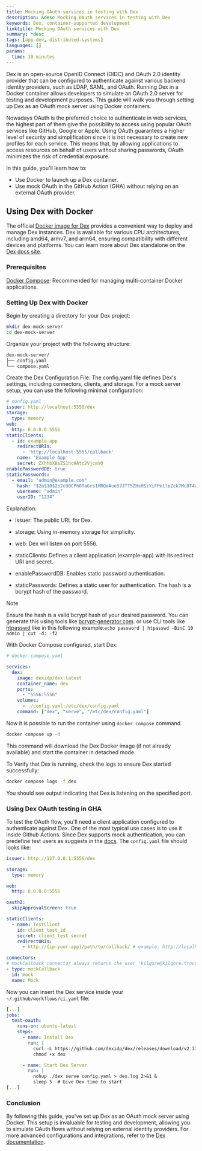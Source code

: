 ```yaml
---
title: Mocking OAuth services in testing with Dex
description: &desc Mocking OAuth services in testing with Dex
keywords: Dex, container-supported development
linktitle: Mocking OAuth services with Dex
summary: *desc
tags: [app-dev, distributed-systems]
languages: []
params:
  time: 10 minutes
---
```


Dex is an open-source OpenID Connect (OIDC) and OAuth 2.0 identity provider that can be configured to authenticate against various backend identity providers, such as LDAP, SAML, and OAuth. Running Dex in a Docker container allows developers to simulate an OAuth 2.0 server for testing and development purposes. This guide will walk you through setting up Dex as an OAuth mock server using Docker containers.

Nowadays OAuth is the preferred choice to authenticate in web services, the highest part of them give the possibility to access using popular OAuth services like GitHub, Google or Apple. Using OAuth guarantees a higher level of security and simplification since it is not necessary to create new profiles for each service. This means that, by allowing applications to access resources on behalf of users without sharing passwords, OAuth minimizes the risk of credential exposure.

In this guide, you'll learn how to:

- Use Docker to launch up a Dex container.
- Use mock OAuth in the GitHub Action (GHA) without relying on an external OAuth provider.

## Using Dex with Docker

The official [Docker image for Dex](https://hub.docker.com/r/dexidp/dex/) provides a convenient way to deploy and manage Dex instances. Dex is available for various CPU architectures, including amd64, armv7, and arm64, ensuring compatibility with different devices and platforms. You can learn more about Dex standalone on the [Dex docs site](https://dexidp.io/docs/getting-started/).

### Prerequisites

[Docker Compose](https://docs.docker.com/compose/): Recommended for managing multi-container Docker applications.

### Setting Up Dex with Docker

Begin by creating a directory for your Dex project:

```bash
mkdir dex-mock-server
cd dex-mock-server
```
Organize your project with the following structure:

```bash
dex-mock-server/
├── config.yaml
└── compose.yaml
```

Create the Dex Configuration File:
The config.yaml file defines Dex's settings, including connectors, clients, and storage. For a mock server setup, you can use the following minimal configuration:

```yaml
# config.yaml
issuer: http://localhost:5556/dex
storage:
  type: memory
web:
  http: 0.0.0.0:5556
staticClients:
  - id: example-app
    redirectURIs:
      - 'http://localhost:5555/callback'
    name: 'Example App'
    secret: ZXhhbXBsZS1hcHAtc2VjcmV0
enablePasswordDB: true
staticPasswords:
  - email: "admin@example.com"
    hash: "$2a$10$2b2cU8CPhOTaGrs1HRQuAueS7JTT5ZHsHSzYiFPm1leZck7Mc8T4W"
    username: "admin"
    userID: "1234"
```

Explanation:
- issuer: The public URL for Dex.

- storage: Using in-memory storage for simplicity.

- web: Dex will listen on port 5556.

- staticClients: Defines a client application (example-app) with its redirect URI and secret.

- enablePasswordDB: Enables static password authentication.

- staticPasswords: Defines a static user for authentication. The hash is a bcrypt hash of the password.

> [!NOTE]
>
> Ensure the hash is a valid bcrypt hash of your desired password. You can generate this using tools like [bcrypt-generator.com](https://bcrypt-generator.com/).
or use CLI tools like [htpasswd](https://httpd.apache.org/docs/2.4/programs/htpasswd.html) like in this following example:`echo password | htpasswd -BinC 10 admin | cut -d: -f2`

With Docker Compose configured, start Dex:
```yaml
# docker-compose.yaml

services:
  dex:
    image: dexidp/dex:latest
    container_name: dex
    ports:
      - "5556:5556"
    volumes:
      - ./config.yaml:/etc/dex/config.yaml
    command: ["dex", "serve", "/etc/dex/config.yaml"]
```

Now it is possible to run the container using `docker compose` command.
```bash
docker compose up -d
```

This command will download the Dex Docker image (if not already available) and start the container in detached mode.


To Verify that Dex is running, check the logs to ensure Dex started successfully:
```bash
docker compose logs -f dex
```
You should see output indicating that Dex is listening on the specified port.

### Using Dex OAuth testing in GHA

To test the OAuth flow, you'll need a client application configured to authenticate against Dex. One of the most typical use cases is to use it inside Github Actions. Since Dex supports mock authentication, you can predefine test users as suggests in the [docs](https://dexidp.io/docs). The `config.yaml` file should looks like:

```yaml
issuer: http://127.0.0.1:5556/dex

storage:
  type: memory

web:
  http: 0.0.0.0:5556

oauth2:
  skipApprovalScreen: true

staticClients:
  - name: TestClient
    id: client_test_id
    secret: client_test_secret
    redirectURIs:
      - http://{ip-your-app}/path/to/callback/ # example: http://localhost:5555/callback

connectors:
# mockCallback connector always returns the user 'kilgore@kilgore.trout'.
- type: mockCallback
  id: mock
  name: Mock
```
Now you can insert the Dex service inside your `~/.github/workflows/ci.yaml` file:

```yaml
[...]
jobs:
  test-oauth:
    runs-on: ubuntu-latest
    steps:
      - name: Install Dex
        run: |
          curl -L https://github.com/dexidp/dex/releases/download/v2.37.0/dex_linux_amd64 -o dex
          chmod +x dex

      - name: Start Dex Server
        run: |
          nohup ./dex serve config.yaml > dex.log 2>&1 &
          sleep 5  # Give Dex time to start
[...]
```


### Conclusion
By following this guide, you've set up Dex as an OAuth mock server using Docker. This setup is invaluable for testing and development, allowing you to simulate OAuth flows without relying on external identity providers. For more advanced configurations and integrations, refer to the [Dex documentation](https://dexidp.io/docs/).
